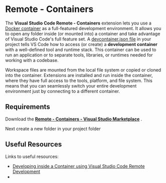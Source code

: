 # Remote - Containers

The **Visual Studio Code Remote - Containers** extension lets you use a [Docker container](https://docker.com/) as a full-featured development environment. It allows you to open any folder inside (or mounted into) a container and take advantage of Visual Studio Code's full feature set. A [devcontainer.json file](https://code.visualstudio.com/docs/remote/containers#_create-a-devcontainerjson-file) in your project tells VS Code how to access (or create) a **development container** with a well-defined tool and runtime stack. This container can be used to run an application or to separate tools, libraries, or runtimes needed for working with a codebase.

Workspace files are mounted from the local file system or copied or cloned into the container. Extensions are installed and run inside the container, where they have full access to the tools, platform, and file system. This means that you can seamlessly switch your entire development environment just by connecting to a different container.

## Requirements

Download the **[Remote - Containers - Visual Studio Marketplace](https://marketplace.visualstudio.com/items?itemName=ms-vscode-remote.remote-containers)** .

Next create a new folder in your project folder 

## Useful Resources

Links to useful resources:
- [Developing inside a Container using Visual Studio Code Remote Development](https://code.visualstudio.com/docs/remote/containers)
- 